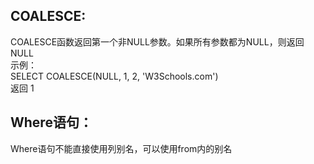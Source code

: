 ## COALESCE: 
COALESCE函数返回第一个非NULL参数。如果所有参数都为NULL，则返回NULL  
示例：  
SELECT COALESCE(NULL, 1, 2, 'W3Schools.com')  
返回 1

## Where语句：  
Where语句不能直接使用列别名，可以使用from内的别名

